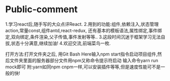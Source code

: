 # Public-comment

1.学习react后,随手写的大众点评React.
2.用到的功能:组件,依赖注入,状态管理action,常量const,组件antd,react-redux,
  还有基本的模板语法,属性绑定,事件绑定,双向绑定,条件渲染,父子传值,事件发射等等..
3.这段时间沉迷于框架学习无法自拔,状态十分满意,继续加油!
4.欢迎交流,前端菜鸟一枚.


打开方法:打开文件夹之后, 用Git Bash Here输入npm start指令启动项目组件,然后文件夹里面的服务器部分文件用npm又称命令提示符启动 输入命令yarn run mock即可
附:yarn如同npm cnpm一样,可以安装插件等等,但是速度性能可不是一般的快!